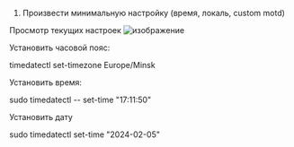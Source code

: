 1. Произвести минимальную настройку (время, локаль, custom motd)

Просмотр текущих настроек
![изображение](https://github.com/tms-dos21-onl/dzmitry-kuzin/assets/157679153/c8c98015-21c4-4a53-bf6e-d5e6145b003f)


Установить часовой пояс:

timedatectl set-timezone Europe/Minsk

Установить время:

sudo timedatectl -- set-time "17:11:50"

Установить дату

sudo timedatectl set-time "2024-02-05"
